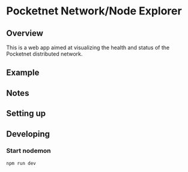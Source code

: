 # Pocketnet Network/Node Explorer

## Overview
This is a web app aimed at visualizing the health and status of the Pocketnet distributed network.

## Example

## Notes

## Setting up

## Developing

### Start nodemon

```
npm run dev
```
